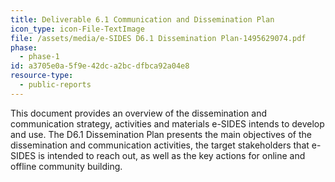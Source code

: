 ```yaml
---
title: Deliverable 6.1 Communication and Dissemination Plan
icon_type: icon-File-TextImage
file: /assets/media/e-SIDES D6.1 Dissemination Plan-1495629074.pdf
phase:
  - phase-1
id: a3705e0a-5f9e-42dc-a2bc-dfbca92a04e8
resource-type:
  - public-reports
---
```

<p>This document provides an overview of the dissemination and communication strategy, activities and materials e-SIDES intends to develop and use. The D6.1 Dissemination Plan presents the main objectives of the dissemination and communication activities, the target stakeholders that e-SIDES is intended to reach out, as well as the key actions for online and offline community building.<br>
</p>
